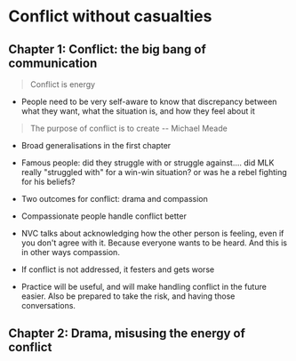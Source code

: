 # Conflict without casualties

## Chapter 1: Conflict: the big bang of communication

> Conflict is energy

- People need to be very self-aware to know that discrepancy between what they want, what the situation is, and how they feel about it

> The purpose of conflict is to create
> -- Michael Meade

- Broad generalisations in the first chapter

- Famous people: did they struggle with or struggle against.... did MLK really "struggled with" for a win-win situation? or was he a rebel fighting for his beliefs?

- Two outcomes for conflict: drama and compassion

- Compassionate people handle conflict better

- NVC talks about acknowledging how the other person is feeling, even if you don't agree with it. Because everyone wants to be heard. And this is in other ways compassion.

- If conflict is not addressed, it festers and gets worse

- Practice will be useful, and will make handling conflict in the future easier. Also be prepared to take the risk, and having those conversations.

## Chapter 2: Drama, misusing the energy of conflict
